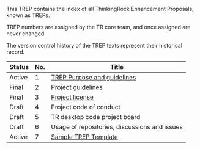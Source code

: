 
This TREP contains the index of all ThinkingRock Enhancement Proposals, known as TREPs. 

TREP numbers are assigned by the TR core team, and once assigned are never changed. 

The version control history of the TREP texts represent their historical record.

| Status | No. | Title |
|--------|-----|-------|
| Active | 1   | [TREP Purpose and guidelines](/TREP/TREP-0001.md) |
| Final  | 2   | [Project guidelines](/TREP/TREP-0002.md) |
| Final  | 3   | [Project license](/TREP/TREP-0003.md) |
| Draft  | 4   | Project code of conduct |
| Draft  | 5   | TR desktop code project board |
| Draft  | 6   | Usage of repositories, discussions and issues |
| Active | 7   | [Sample TREP Template](/TREP/TREP-0007.md) |

